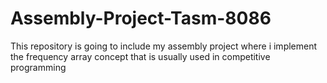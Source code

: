 # Assembly-Project-Tasm-8086
This repository is going to include my assembly project where i implement the frequency array concept that is usually used in competitive programming
